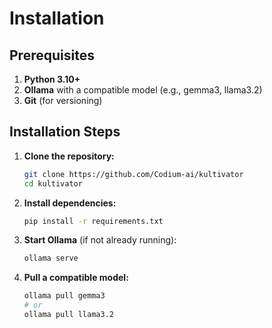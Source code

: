 # Installation

## Prerequisites

1. **Python 3.10+**
2. **Ollama** with a compatible model (e.g., gemma3, llama3.2)
3. **Git** (for versioning)

## Installation Steps

1. **Clone the repository:**
   ```bash
   git clone https://github.com/Codium-ai/kultivator
   cd kultivator
   ```

2. **Install dependencies:**
   ```bash
   pip install -r requirements.txt
   ```

3. **Start Ollama** (if not already running):
   ```bash
   ollama serve
   ```

4. **Pull a compatible model:**
   ```bash
   ollama pull gemma3
   # or
   ollama pull llama3.2
   ```
